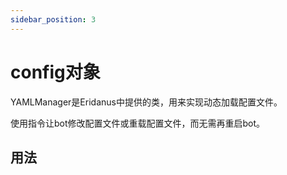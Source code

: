```yaml
---
sidebar_position: 3
---
```

# config对象
YAMLManager是Eridanus中提供的类，用来实现动态加载配置文件。

使用指令让bot修改配置文件或重载配置文件，而无需再重启bot。
## 用法
